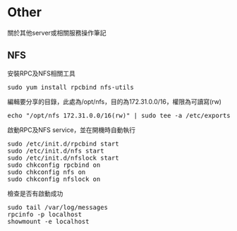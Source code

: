# Other
關於其他server或相關服務操作筆記

## NFS
安裝RPC及NFS相關工具
<pre>sudo yum install rpcbind nfs-utils</pre>

編輯要分享的目錄，此處為/opt/nfs，目的為172.31.0.0/16，權限為可讀寫(rw)
<pre>echo "/opt/nfs	172.31.0.0/16(rw)" | sudo tee -a /etc/exports</pre>

啟動RPC及NFS service，並在開機時自動執行
<pre>sudo /etc/init.d/rpcbind start
sudo /etc/init.d/nfs start
sudo /etc/init.d/nfslock start
sudo chkconfig rpcbind on
sudo chkconfig nfs on
sudo chkconfig nfslock on</pre>

檢查是否有啟動成功
<pre>sudo tail /var/log/messages 
rpcinfo -p localhost
showmount -e localhost</pre>